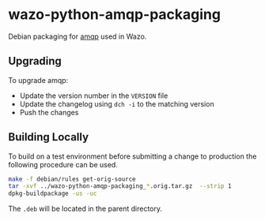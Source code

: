 # wazo-python-amqp-packaging

Debian packaging for [amqp](https://amqp.readthedocs.org) used in Wazo.

## Upgrading

To upgrade amqp:

* Update the version number in the `VERSION` file
* Update the changelog using `dch -i` to the matching version
* Push the changes

## Building Locally

To build on a test environment before submitting a change to production the following procedure can
be used.

```sh
make -f debian/rules get-orig-source
tar -xvf ../wazo-python-amqp-packaging_*.orig.tar.gz  --strip 1
dpkg-buildpackage -us -uc
```
The `.deb` will be located in the parent directory.
